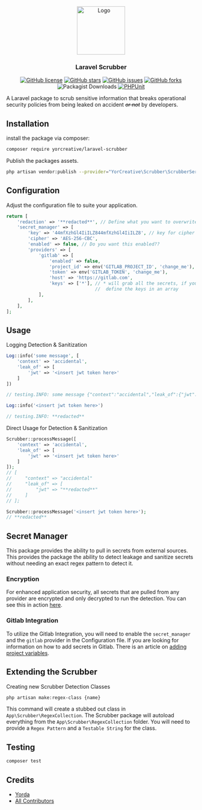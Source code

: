 <br />
<br />
<div align="center">
  <a href="https://github.com/YorCreative">
    <img src="content/logo-2-color.png" alt="Logo" width="128" height="128">
  </a>
</div>
<h3 align="center">Laravel Scrubber</h3>

<div align="center">
<a href="https://github.com/YorCreative/Laravel-Scrubber/blob/main/LICENSE.md"><img alt="GitHub license" src="https://img.shields.io/github/license/YorCreative/Laravel-Scrubber"></a>
<a href="https://github.com/YorCreative/Laravel-Scrubber/stargazers"><img alt="GitHub stars" src="https://img.shields.io/github/stars/YorCreative/Laravel-Scrubber"></a>
<a href="https://github.com/YorCreative/Laravel-Scrubber/issues"><img alt="GitHub issues" src="https://img.shields.io/github/issues/YorCreative/Laravel-Scrubber"></a>
<a href="https://github.com/YorCreative/Laravel-Scrubber/network"><img alt="GitHub forks" src="https://img.shields.io/github/forks/YorCreative/Laravel-Scrubber"></a>
<img alt="Packagist Downloads" src="https://img.shields.io/packagist/dt/YorCreative/Laravel-Scrubber?color=green">
<a href="https://github.com/YorCreative/Laravel-Scrubber/actions/workflows/phpunit.yml"><img alt="PHPUnit" src="https://github.com/YorCreative/Laravel-Scrubber/actions/workflows/phpunit.yml/badge.svg"></a>
</div>

A Laravel package to scrub sensitive information that breaks operational security policies from being leaked on
accident ~~_or not_~~ by developers.

## Installation

install the package via composer:

```bash
composer require yorcreative/laravel-scrubber
```

Publish the packages assets. 

```bash
php artisan vendor:publish --provider="YorCreative\Scrubber\ScrubberServiceProvider"
```
## Configuration

Adjust the configuration file to suite your application.

```php
return [
    'redaction' => '**redacted**', // Define what you want to overwrite detected information with??
    'secret_manager' => [
        'key' => '44mfXzhGl4IiILZ844mfXzhGl4IiILZ8', // key for cipher to use
        'cipher' => 'AES-256-CBC', 
        'enabled' => false, // Do you want this enabled??
        'providers' => [
            'gitlab' => [
                'enabled' => false,
                'project_id' => env('GITLAB_PROJECT_ID', 'change_me'),
                'token' => env('GITLAB_TOKEN', 'change_me'),
                'host' => 'https://gitlab.com',
                'keys' => ['*'], // * will grab all the secrets, if you want specific variables
                                 //  define the keys in an array
            ],
        ],
    ],
];
```

## Usage

Logging Detection & Sanitization

```php
Log::info('some message', [
    'context' => 'accidental',
    'leak_of' => [
        'jwt' => '<insert jwt token here>'
    ]
])

// testing.INFO: some message {"context":"accidental","leak_of":{"jwt": '**redacted**'}} 

Log::info('<insert jwt token here>')

// testing.INFO: **redacted**  
```

Direct Usage for Detection & Sanitization

```php
Scrubber::processMessage([
    'context' => 'accidental',
    'leak_of' => [
        'jwt' => '<insert jwt token here>'
    ]
]);
// [
//     "context" => "accidental"
//     "leak_of" => [
//         "jwt" => "**redacted**"
//     ]
// ];

Scrubber::processMessage('<insert jwt token here>');
// **redacted**
```

## Secret Manager

This package provides the ability to pull in secrets from external sources. This provides the package the ability to detect leakage and sanitize secrets without needing an exact regex pattern to detect it. 

### Encryption

For enhanced application security, all secrets that are pulled from any provider are encrypted and only decrypted to run the detection. You can see this in action [here](https://github.com/YorCreative/Laravel-Scrubber/blob/main/src/Services/ScrubberService.php#L45).
### Gitlab Integration

To utilize the Gitlab Integration, you will need to enable the `secret_manager` and the `gitlab` provider in the Configuration file. If you are looking for information on how to add secrets in Gitlab. There is an article on [adding project variables](https://docs.gitlab.com/ee/ci/variables/#add-a-cicd-variable-to-a-project).

## Extending the Scrubber

Creating new Scrubber Detection Classes

```bash
php artisan make:regex-class {name} 
```

This command will create a stubbed out class in `App\Scrubber\RegexCollection`. The Scrubber package will autoload everything
from the `App\Scrubber\RegexCollection` folder. You will need to provide a `Regex Pattern` and a `Testable String` for
the class.

## Testing

```bash
composer test
```

## Credits

- [Yorda](https://github.com/yordadev)
- [All Contributors](../../contributors)

